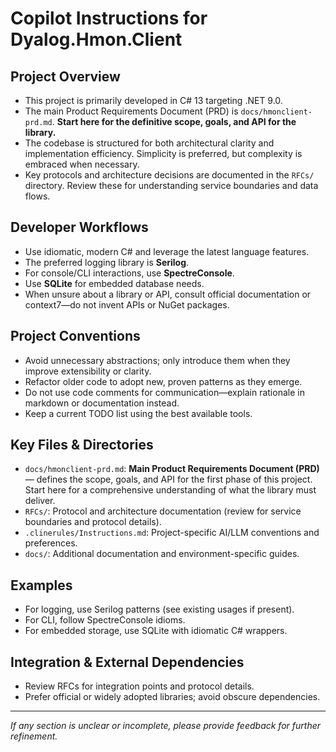 
# Copilot Instructions for Dyalog.Hmon.Client

## Project Overview
- This project is primarily developed in C# 13 targeting .NET 9.0.
- The main Product Requirements Document (PRD) is `docs/hmonclient-prd.md`. **Start here for the definitive scope, goals, and API for the library.**
- The codebase is structured for both architectural clarity and implementation efficiency. Simplicity is preferred, but complexity is embraced when necessary.
- Key protocols and architecture decisions are documented in the `RFCs/` directory. Review these for understanding service boundaries and data flows.

## Developer Workflows
- Use idiomatic, modern C# and leverage the latest language features.
- The preferred logging library is **Serilog**.
- For console/CLI interactions, use **SpectreConsole**.
- Use **SQLite** for embedded database needs.
- When unsure about a library or API, consult official documentation or context7—do not invent APIs or NuGet packages.

## Project Conventions
- Avoid unnecessary abstractions; only introduce them when they improve extensibility or clarity.
- Refactor older code to adopt new, proven patterns as they emerge.
- Do not use code comments for communication—explain rationale in markdown or documentation instead.
- Keep a current TODO list using the best available tools.


## Key Files & Directories
- `docs/hmonclient-prd.md`: **Main Product Requirements Document (PRD)** — defines the scope, goals, and API for the first phase of this project. Start here for a comprehensive understanding of what the library must deliver.
- `RFCs/`: Protocol and architecture documentation (review for service boundaries and protocol details).
- `.clinerules/Instructions.md`: Project-specific AI/LLM conventions and preferences.
- `docs/`: Additional documentation and environment-specific guides.

## Examples
- For logging, use Serilog patterns (see existing usages if present).
- For CLI, follow SpectreConsole idioms.
- For embedded storage, use SQLite with idiomatic C# wrappers.

## Integration & External Dependencies
- Review RFCs for integration points and protocol details.
- Prefer official or widely adopted libraries; avoid obscure dependencies.

---

_If any section is unclear or incomplete, please provide feedback for further refinement._
